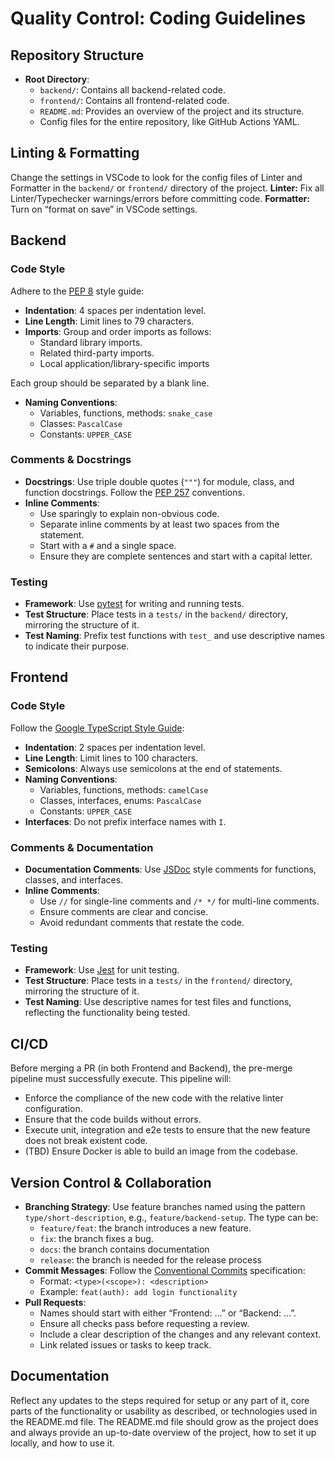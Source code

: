 # Quality Control: Coding Guidelines

## Repository Structure

* **Root Directory**:  
  * `backend/`: Contains all backend-related code.  
  * `frontend/`: Contains all frontend-related code.  
  * `README.md`: Provides an overview of the project and its structure.  
  * Config files for the entire repository, like GitHub Actions YAML.

## Linting & Formatting

Change the settings in VSCode to look for the config files of Linter and Formatter in the `backend/` or `frontend/` directory of the project.
**Linter:** Fix all Linter/Typechecker warnings/errors before committing code.
**Formatter:** Turn on “format on save” in VSCode settings.

## Backend

### Code Style

Adhere to the [PEP 8](https://peps.python.org/pep-0008/) style guide:

* **Indentation**: 4 spaces per indentation level.  
* **Line Length**: Limit lines to 79 characters.  
* **Imports**: Group and order imports as follows:  
  * Standard library imports.  
  * Related third-party imports.  
  * Local application/library-specific imports

Each group should be separated by a blank line.

* **Naming Conventions**:  
  * Variables, functions, methods: `snake_case`  
  * Classes: `PascalCase`  
  * Constants: `UPPER_CASE`

### Comments & Docstrings

* **Docstrings**: Use triple double quotes (`"""`) for module, class, and function docstrings. Follow the [PEP 257](https://peps.python.org/pep-0257/) conventions.  
* **Inline Comments**:  
  * Use sparingly to explain non-obvious code.  
  * Separate inline comments by at least two spaces from the statement.  
  * Start with a `#` and a single space.  
  * Ensure they are complete sentences and start with a capital letter.

### Testing

* **Framework**: Use [pytest](https://docs.pytest.org/) for writing and running tests.  
* **Test Structure**: Place tests in a `tests/` in the `backend/` directory, mirroring the structure of it.  
* **Test Naming**: Prefix test functions with `test_` and use descriptive names to indicate their purpose.

## Frontend

### Code Style

Follow the [Google TypeScript Style Guide](https://google.github.io/styleguide/tsguide.html):

* **Indentation**: 2 spaces per indentation level.  
* **Line Length**: Limit lines to 100 characters.  
* **Semicolons**: Always use semicolons at the end of statements.  
* **Naming Conventions**:  
  * Variables, functions, methods: `camelCase`  
  * Classes, interfaces, enums: `PascalCase`  
  * Constants: `UPPER_CASE`  
* **Interfaces**: Do not prefix interface names with `I`.

### Comments & Documentation

* **Documentation Comments**: Use [JSDoc](https://jsdoc.app/) style comments for functions, classes, and interfaces.  
* **Inline Comments**:  
  * Use `//` for single-line comments and `/* */` for multi-line comments.  
  * Ensure comments are clear and concise.  
  * Avoid redundant comments that restate the code.

### Testing

* **Framework**: Use [Jest](https://jestjs.io/) for unit testing.  
* **Test Structure**: Place tests in a `tests/` in the `frontend/` directory, mirroring the structure of it.  
* **Test Naming**: Use descriptive names for test files and functions, reflecting the functionality being tested.

## CI/CD

Before merging a PR (in both Frontend and Backend), the pre-merge pipeline must successfully execute. This pipeline will:

- Enforce the compliance of the new code with the relative linter configuration.  
- Ensure that the code builds without errors.  
- Execute unit, integration and e2e tests to ensure that the new feature does not break existent code.  
- (TBD) Ensure Docker is able to build an image from the codebase.

## Version Control & Collaboration

* **Branching Strategy**: Use feature branches named using the pattern `type/short-description`, e.g., `feature/backend-setup`. The type can be:  
  * `feature/feat`: the branch introduces a new feature.  
  * `fix`: the branch fixes a bug.  
  * `docs`: the branch contains documentation  
  * `release`: the branch is needed for the release process  
* **Commit Messages**: Follow the [Conventional Commits](https://www.conventionalcommits.org/) specification:  
  * Format: `<type>(<scope>): <description>`  
  * Example: `feat(auth): add login functionality`  
* **Pull Requests**:  
  * Names should start with either “Frontend: …” or “Backend: …”.  
  * Ensure all checks pass before requesting a review.  
  * Include a clear description of the changes and any relevant context.  
  * Link related issues or tasks to keep track.

## Documentation

Reflect any updates to the steps required for setup or any part of it, core parts of the functionality or usability as described, or technologies used in the README.md file. The README.md file should grow as the project does and always provide an up-to-date overview of the project, how to set it up locally, and how to use it.